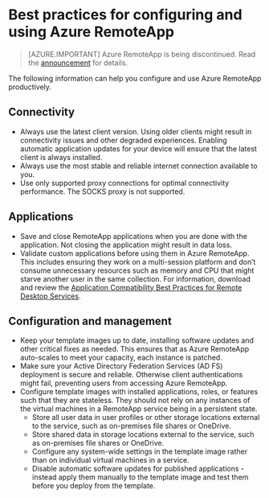 <properties
    pageTitle="Azure RemoteApp best practices | Microsoft Azure"
    description="Best practices for configuring and using Azure RemoteApp."
    services="remoteapp"
    documentationCenter=""
    authors="lizap"
    manager="mbaldwin" />

<tags
    ms.service="remoteapp"
    ms.workload="compute"
    ms.tgt_pltfrm="na"
    ms.devlang="na"
    ms.topic="article"
    ms.date="08/15/2016"
    ms.author="elizapo" />

# <a name="best-practices-for-configuring-and-using-azure-remoteapp"></a>Best practices for configuring and using Azure RemoteApp

> [AZURE.IMPORTANT]
> Azure RemoteApp is being discontinued. Read the [announcement](https://go.microsoft.com/fwlink/?linkid=821148) for details.

The following information can help you configure and use Azure RemoteApp productively.

## <a name="connectivity"></a>Connectivity


- Always use the latest client version. Using older clients might result in connectivity issues and other degraded experiences. Enabling automatic application updates for your device will ensure that the latest client is always installed.
- Always use the most stable and reliable internet connection available to you.  
- Use only supported proxy connections for optimal connectivity performance.  The SOCKS proxy is not supported.

## <a name="applications"></a>Applications


- Save and close RemoteApp applications when you are done with the application. Not closing the application might result in data loss.
- Validate custom applications before using them in Azure RemoteApp. This includes ensuring they work on a multi-session platform and don’t consume unnecessary resources such as memory and CPU that might starve another user in the same collection. For information, download and review the [Application Compatibility Best Practices for Remote Desktop Services](http://www.dabcc.com/resources/Application%20Compatibility%20Best%20Practices%20for%20Remote%20Desktop%20Services.pdf).

## <a name="configuration-and-management"></a>Configuration and management


- Keep your template images up to date, installing software updates and other critical fixes as needed. This ensures that as Azure RemoteApp auto-scales to meet your capacity, each instance is patched.  
- Make sure your Active Directory Federation Services (AD FS) deployment is secure and reliable. Otherwise client authentications might fail, preventing users from accessing Azure RemoteApp.
- Configure template images with installed applications, roles, or features such that they are stateless. They should not rely on any instances of the virtual machines in a RemoteApp service being in a persistent state.
    - Store all user data in user profiles or other storage locations external to the service, such as on-premises file shares or OneDrive.
    - Store shared data in storage locations external to the service, such as on-premises file shares or OneDrive.
    - Configure any system-wide settings in the template image rather than on individual virtual machines in a service.
    - Disable automatic software updates for published applications - instead apply them manually to the template image and test them before you deploy  from the template.
